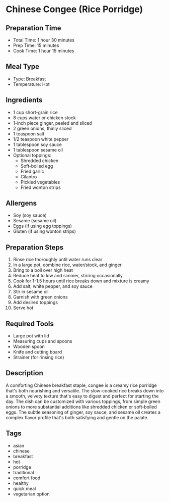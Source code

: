 # Chinese Congee (Rice Porridge)

## Preparation Time
- Total Time: 1 hour 30 minutes
- Prep Time: 15 minutes
- Cook Time: 1 hour 15 minutes

## Meal Type
- Type: Breakfast
- Temperature: Hot

## Ingredients
- 1 cup short-grain rice
- 8 cups water or chicken stock
- 1-inch piece ginger, peeled and sliced
- 2 green onions, thinly sliced
- 1 teaspoon salt
- 1/2 teaspoon white pepper
- 1 tablespoon soy sauce
- 1 tablespoon sesame oil
- Optional toppings:
  - Shredded chicken
  - Soft-boiled egg
  - Fried garlic
  - Cilantro
  - Pickled vegetables
  - Fried wonton strips

## Allergens
- Soy (soy sauce)
- Sesame (sesame oil)
- Eggs (if using egg toppings)
- Gluten (if using wonton strips)

## Preparation Steps
1. Rinse rice thoroughly until water runs clear
2. In a large pot, combine rice, water/stock, and ginger
3. Bring to a boil over high heat
4. Reduce heat to low and simmer, stirring occasionally
5. Cook for 1-1.5 hours until rice breaks down and mixture is creamy
6. Add salt, white pepper, and soy sauce
7. Stir in sesame oil
8. Garnish with green onions
9. Add desired toppings
10. Serve hot

## Required Tools
- Large pot with lid
- Measuring cups and spoons
- Wooden spoon
- Knife and cutting board
- Strainer (for rinsing rice)

## Description
A comforting Chinese breakfast staple, congee is a creamy rice porridge that's both nourishing and versatile. The slow-cooked rice breaks down into a smooth, velvety texture that's easy to digest and perfect for starting the day. The dish can be customized with various toppings, from simple green onions to more substantial additions like shredded chicken or soft-boiled eggs. The subtle seasoning of ginger, soy sauce, and sesame oil creates a complex flavor profile that's both satisfying and gentle on the palate.

## Tags
- asian
- chinese
- breakfast
- hot
- porridge
- traditional
- comfort food
- healthy
- quick meal
- vegetarian option 